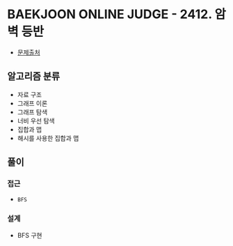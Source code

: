 # BAEKJOON ONLINE JUDGE - 2412. 암벽 등반

- [문제출처](https://www.acmicpc.net/problem/2412 '2412. 암벽 등반')

## 알고리즘 분류

- 자료 구조
- 그래프 이론
- 그래프 탐색
- 너비 우선 탐색
- 집합과 맵
- 해시를 사용한 집합과 맵

## 풀이

### 접근

- `BFS`

### 설계

- BFS 구현
